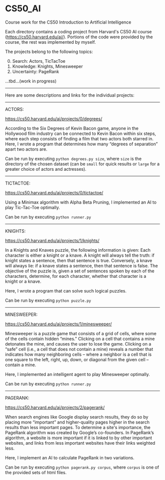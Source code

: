 # CS50_AI
Course work for the CS50 Introduction to Artificial Intelligence

Each directory contains a coding project from Harvard's CS50 AI course (https://cs50.harvard.edu/ai/). Portions of the code were provided by the course, the rest was implemented by myself.

The projects belong to the following topics:

0. Search: Actors, TicTacToe
1. Knowledge: Knights, Minesweeper
2. Uncertainty: PageRank

...tbd...(work in progress)

***
Here are some descriptions and links for the individual projects:
***
ACTORS:

https://cs50.harvard.edu/ai/projects/0/degrees/

According to the Six Degrees of Kevin Bacon game, anyone in the Hollywood film industry can be connected to Kevin Bacon within six steps, where each step consists of finding a film that two actors both starred in. Here, I wrote a program that determines how many “degrees of separation” apart two actors are.

Can be run by executing `python degrees.py size`, where `size` is the directory of the chosen dataset (can be `small` for quick results or `large` for a greater choice of actors and actresses).
***
TICTACTOE:

https://cs50.harvard.edu/ai/projects/0/tictactoe/

Using a Minimax algorithm with Alpha Beta Pruning, I implemented an AI to play Tic-Tac-Toe optimally.

Can be run by executing `python runner.py`
***
KNIGHTS:

https://cs50.harvard.edu/ai/projects/1/knights/

In a Knights and Knaves puzzle, the following information is given: Each character is either a knight or a knave. A knight will always tell the truth: if knight states a sentence, then that sentence is true. Conversely, a knave will always lie: if a knave states a sentence, then that sentence is false. The objective of the puzzle is, given a set of sentences spoken by each of the characters, determine, for each character, whether that character is a knight or a knave.

Here, I wrote a program that can solve such logical puzzles.

Can be run by executing `python puzzle.py`
***
MINESWEEPER:

https://cs50.harvard.edu/ai/projects/1/minesweeper/

Minesweeper is a puzzle game that consists of a grid of cells, where some of the cells contain hidden “mines.” Clicking on a cell that contains a mine detonates the mine, and causes the user to lose the game. Clicking on a “safe” cell (i.e., a cell that does not contain a mine) reveals a number that indicates how many neighboring cells – where a neighbor is a cell that is one square to the left, right, up, down, or diagonal from the given cell – contain a mine.

Here, I implemented an intelligent agent to play Minesweeper optimally.

Can be run by executing `python runner.py`
***
PAGERANK:

https://cs50.harvard.edu/ai/projects/2/pagerank/

When search engines like Google display search results, they do so by placing more “important” and higher-quality pages higher in the search results than less important pages. To determine a site's importance, the PageRank algorithm was created by Google’s co-founders. In PageRank’s algorithm, a website is more important if it is linked to by other important websites, and links from less important websites have their links weighted less. 

Here, I implement an AI to calculate PageRank in two variations.

Can be run by executing `python pagerank.py corpus`, where `corpus` is one of the provided sets of html files.
